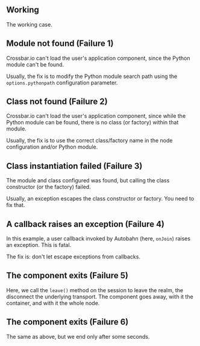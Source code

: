 ## Working

The working case.

## Module not found (Failure 1)

Crossbar.io can't load the user's application component, since the Python module can't be found.

Usually, the fix is to modify the Python module search path using the `options.pythonpath` configuration parameter.

## Class not found (Failure 2)

Crossbar.io can't load the user's application component, since while the Python module can be found, there is no class (or factory) within that module.

Usually, the fix is to use the correct class/factory name in the node configuration and/or Python module.

## Class instantiation failed (Failure 3)

The module and class configured was found, but calling the class constructor (or the factory) failed.

Usually, an exception escapes the class constructor or factory. You need to fix that.

## A callback raises an exception (Failure 4)

In this example, a user callback invoked by Autobahn (here, `onJoin`) raises an exception. This is fatal.

The fix is: don't let escape exceptions from callbacks.

## The component exits (Failure 5)

Here, we call the `leave()` method on the session to leave the realm, the disconnect the underlying transport. The component goes away, with it the container, and with it the whole node.

## The component exits (Failure 6)

The same as above, but we end only after some seconds.

